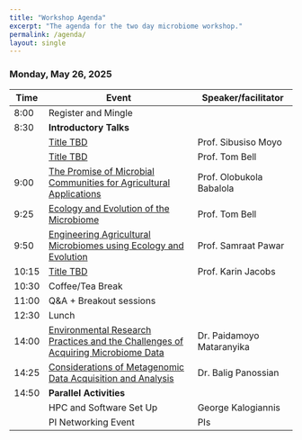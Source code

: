```yaml
---
title: "Workshop Agenda"
excerpt: "The agenda for the two day microbiome workshop."
permalink: /agenda/
layout: single
---
```


### Monday, May 26, 2025

| Time  | Event                                                                                | Speaker/facilitator       | 
|-------|--------------------------------------------------------------------------------------|---------------------------| 
| 8:00  | Register and Mingle                                                                  |                           |
| 8:30  | **Introductory Talks**                                                               |                           |
|       | [Title TBD]()                                                                        | Prof. Sibusiso Moyo       |
|       | [Title TBD]()                                                                        | Prof. Tom Bell            |
| 9:00  | [The Promise of Microbial Communities for Agricultural Applications]()               | Prof. Olobukola Babalola  |
| 9:25  | [Ecology and Evolution of the Microbiome]()                                          | Prof. Tom Bell            |
| 9:50  | [Engineering Agricultural Microbiomes using Ecology and Evolution]()                 | Prof. Samraat Pawar       |
| 10:15 | [Title TBD]()                                                                        | Prof. Karin Jacobs        |                                                               
| 10:30 | Coffee/Tea Break                                                                     |                           |
| 11:00 | Q&A + Breakout sessions                                                              |                           |
| 12:30 | Lunch                                                                                |                           |
| 14:00 | [Environmental Research Practices and the Challenges of Acquiring Microbiome Data]() | Dr. Paidamoyo Mataranyika |
| 14:25 | [Considerations of Metagenomic Data Acquisition and Analysis]()                      | Dr. Balig Panossian       |
| 14:50 | **Parallel Activities**                                                              |                           |
|       | HPC and Software Set Up                                                              | George Kalogiannis        |
|       | PI Networking Event                                                                  | PIs                       |
    